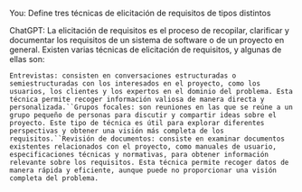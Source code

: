 You:
Define tres técnicas de elicitación de requisitos de tipos distintos

ChatGPT:
La elicitación de requisitos es el proceso de recopilar, clarificar y documentar los requisitos de un sistema de software o de un proyecto en general. Existen varias técnicas de elicitación de requisitos, y algunas de ellas son:

`Entrevistas: consisten en conversaciones estructuradas o semiestructuradas con los interesados en el proyecto, como los usuarios, los clientes y los expertos en el dominio del problema. Esta técnica permite recoger información valiosa de manera directa y personalizada.``Grupos focales: son reuniones en las que se reúne a un grupo pequeño de personas para discutir y compartir ideas sobre el proyecto. Este tipo de técnica es útil para explorar diferentes perspectivas y obtener una visión más completa de los requisitos.``Revisión de documentos: consiste en examinar documentos existentes relacionados con el proyecto, como manuales de usuario, especificaciones técnicas y normativas, para obtener información relevante sobre los requisitos. Esta técnica permite recoger datos de manera rápida y eficiente, aunque puede no proporcionar una visión completa del problema.`
